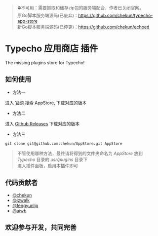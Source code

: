  > :no_entry:不可用：需要抓取和储存zip包的服务端配合，作者已关闭官网。  
 > 原Go脚本服务端源码(已废弃)：https://github.com/chekun/typecho-app-store  
 > 新Go脚本服务端源码(已停更)：https://github.com/chekun/echoed

Typecho 应用商店 插件
========================

The missing plugins store for Typecho!

## 如何使用

- 方法一

进入 [官网](https://typecho.chekun.me/) 搜索 AppStore, 下载对应的版本

- 方法二

进入 [Github Releases](https://github.com/typecho-app-store/AppStore/releases) 下载对应的版本

- 方法三

```
git clone git@github.com:chekun/AppStore.git AppStore
```

> 不管使用哪种方法，最终请将得到的文件夹命名为 *AppStore* 放到 *Typecho* 目录的 *usr/plugins* 目录下  
> 进入插件面板，启用本插件即可

## 代码贡献者

- [@chekun](https://github.com/chekun)
- [@jzwalk](https://github.com/jzwalk)
- [@fengyunljp](https://github.com/fengyunljp)
- [@aiwb](https://github.com/aiwb)

## 欢迎参与开发，共同完善
